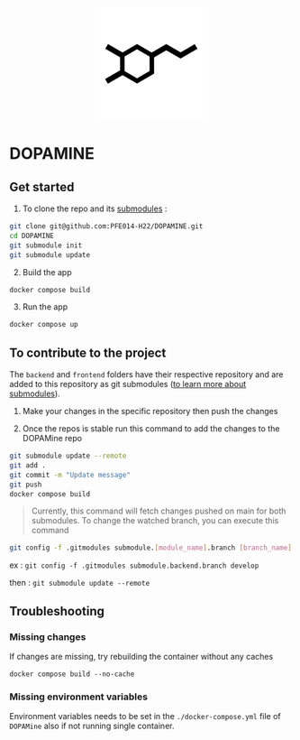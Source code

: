 <div align="center">
  <img src="./doc/logo.png" width="200" />
</div>

# DOPAMINE

## Get started

1. To clone the repo and its [submodules](https://git-scm.com/book/en/v2/Git-Tools-Submodules) :

```sh
git clone git@github.com:PFE014-H22/DOPAMINE.git
cd DOPAMINE
git submodule init
git submodule update
```

2. Build the app
```sh
docker compose build
```

3. Run the app

```sh
docker compose up
```

## To contribute to the project

The `backend` and `frontend` folders have their respective repository and are added to this repository as git submodules ([to learn more about submodules](https://git-scm.com/book/en/v2/Git-Tools-Submodules)).

1. Make your changes in the specific repository then push the changes

2. Once the repos is stable run this command to add the changes to the DOPAMine repo
```sh
git submodule update --remote
git add .
git commit -m "Update message"
git push
docker compose build
```
> Currently, this command will fetch changes pushed on main for both submodules. To change the watched branch, you can execute this command 
```sh
git config -f .gitmodules submodule.[module_name].branch [branch_name]
```
ex : `git config -f .gitmodules submodule.backend.branch develop`

then : `git submodule update --remote`

## Troubleshooting

### Missing changes

If changes are missing, try rebuilding the container without any caches

```
docker compose build --no-cache
```

### Missing environment variables

Environment variables needs to be set in the `./docker-compose.yml` file of `DOPAMine` also if not running single container.